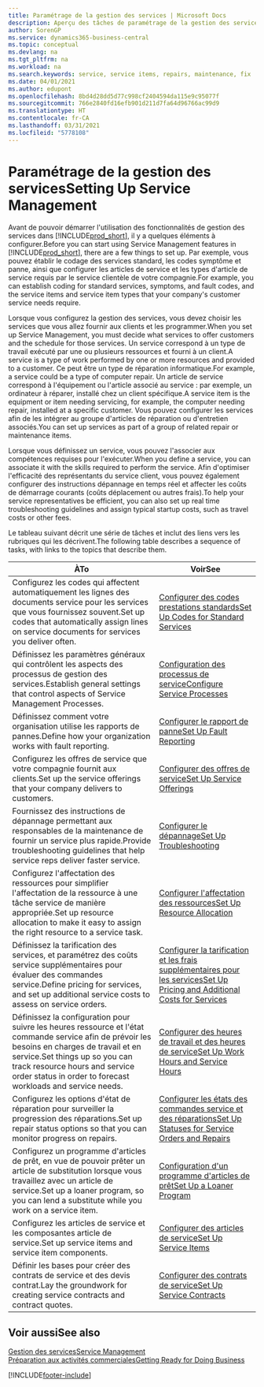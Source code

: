 ```yaml
---
title: Paramétrage de la gestion des services | Microsoft Docs
description: Aperçu des tâches de paramétrage de la gestion des services en fonction de la manière dont vos partenaires gère leurs services.
author: SorenGP
ms.service: dynamics365-business-central
ms.topic: conceptual
ms.devlang: na
ms.tgt_pltfrm: na
ms.workload: na
ms.search.keywords: service, service items, repairs, maintenance, fix
ms.date: 04/01/2021
ms.author: edupont
ms.openlocfilehash: 8bd4d28dd5d77c998cf2404594da115e9c95077f
ms.sourcegitcommit: 766e2840fd16efb901d211d7fa64d96766ac99d9
ms.translationtype: HT
ms.contentlocale: fr-CA
ms.lasthandoff: 03/31/2021
ms.locfileid: "5778108"
---
```

# <a name="setting-up-service-management"></a><span data-ttu-id="919bb-103">Paramétrage de la gestion des services</span><span class="sxs-lookup"><span data-stu-id="919bb-103">Setting Up Service Management</span></span>
<span data-ttu-id="919bb-104">Avant de pouvoir démarrer l'utilisation des fonctionnalités de gestion des services dans [!INCLUDE[prod_short](includes/prod_short.md)], il y a quelques éléments à configurer.</span><span class="sxs-lookup"><span data-stu-id="919bb-104">Before you can start using Service Management features in [!INCLUDE[prod_short](includes/prod_short.md)], there are a few things to set up.</span></span> <span data-ttu-id="919bb-105">Par exemple, vous pouvez établir le codage des services standard, les codes symptôme et panne, ainsi que configurer les articles de service et les types d'article de service requis par le service clientèle de votre compagnie.</span><span class="sxs-lookup"><span data-stu-id="919bb-105">For example, you can establish coding for standard services, symptoms, and fault codes, and the service items and service item types that your company's customer service needs require.</span></span>  

<span data-ttu-id="919bb-106">Lorsque vous configurez la gestion des services, vous devez choisir les services que vous allez fournir aux clients et les programmer.</span><span class="sxs-lookup"><span data-stu-id="919bb-106">When you set up Service Management, you must decide what services to offer customers and the schedule for those services.</span></span> <span data-ttu-id="919bb-107">Un service correspond à un type de travail exécuté par une ou plusieurs ressources et fourni à un client.</span><span class="sxs-lookup"><span data-stu-id="919bb-107">A service is a type of work performed by one or more resources and provided to a customer.</span></span> <span data-ttu-id="919bb-108">Ce peut être un type de réparation informatique.</span><span class="sxs-lookup"><span data-stu-id="919bb-108">For example, a service could be a type of computer repair.</span></span> <span data-ttu-id="919bb-109">Un article de service correspond à l'équipement ou l'article associé au service : par exemple, un ordinateur à réparer, installé chez un client spécifique.</span><span class="sxs-lookup"><span data-stu-id="919bb-109">A service item is the equipment or item needing servicing, for example, the computer needing repair, installed at a specific customer.</span></span> <span data-ttu-id="919bb-110">Vous pouvez configurer les services afin de les intégrer au groupe d'articles de réparation ou d'entretien associés.</span><span class="sxs-lookup"><span data-stu-id="919bb-110">You can set up services as part of a group of related repair or maintenance items.</span></span>  
  
<span data-ttu-id="919bb-111">Lorsque vous définissez un service, vous pouvez l'associer aux compétences requises pour l'exécuter.</span><span class="sxs-lookup"><span data-stu-id="919bb-111">When you define a service, you can associate it with the skills required to perform the service.</span></span> <span data-ttu-id="919bb-112">Afin d'optimiser l'efficacité des représentants du service client, vous pouvez également configurer des instructions dépannage en temps réel et affecter les coûts de démarrage courants (coûts déplacement ou autres frais).</span><span class="sxs-lookup"><span data-stu-id="919bb-112">To help your service representatives be efficient, you can also set up real time troubleshooting guidelines and assign typical startup costs, such as travel costs or other fees.</span></span>  

<span data-ttu-id="919bb-113">Le tableau suivant décrit une série de tâches et inclut des liens vers les rubriques qui les décrivent.</span><span class="sxs-lookup"><span data-stu-id="919bb-113">The following table describes a sequence of tasks, with links to the topics that describe them.</span></span>  
  
| <span data-ttu-id="919bb-114">À</span><span class="sxs-lookup"><span data-stu-id="919bb-114">To</span></span> | <span data-ttu-id="919bb-115">Voir</span><span class="sxs-lookup"><span data-stu-id="919bb-115">See</span></span> |
| --- | --- |
| <span data-ttu-id="919bb-116">Configurez les codes qui affectent automatiquement les lignes des documents service pour les services que vous fournissez souvent.</span><span class="sxs-lookup"><span data-stu-id="919bb-116">Set up codes that automatically assign lines on service documents for services you deliver often.</span></span> |[<span data-ttu-id="919bb-117">Configurer des codes prestations standards</span><span class="sxs-lookup"><span data-stu-id="919bb-117">Set Up Codes for Standard Services</span></span>](service-how-setup-service-coding.md)|
| <span data-ttu-id="919bb-118">Définissez les paramètres généraux qui contrôlent les aspects des processus de gestion des services.</span><span class="sxs-lookup"><span data-stu-id="919bb-118">Establish general settings that control aspects of Service Management Processes.</span></span>|[<span data-ttu-id="919bb-119">Configuration des processus de service</span><span class="sxs-lookup"><span data-stu-id="919bb-119">Configure Service Processes</span></span>](service-setup-service-processes.md)|
| <span data-ttu-id="919bb-120">Définissez comment votre organisation utilise les rapports de pannes.</span><span class="sxs-lookup"><span data-stu-id="919bb-120">Define how your organization works with fault reporting.</span></span> |[<span data-ttu-id="919bb-121">Configurer le rapport de panne</span><span class="sxs-lookup"><span data-stu-id="919bb-121">Set Up Fault Reporting</span></span>](service-how-setup-fault-reporting.md) |
| <span data-ttu-id="919bb-122">Configurez les offres de service que votre compagnie fournit aux clients.</span><span class="sxs-lookup"><span data-stu-id="919bb-122">Set up the service offerings that your company delivers to customers.</span></span>|[<span data-ttu-id="919bb-123">Configurer des offres de service</span><span class="sxs-lookup"><span data-stu-id="919bb-123">Set Up Service Offerings</span></span>](service-how-setup-service-offerings.md)|
| <span data-ttu-id="919bb-124">Fournissez des instructions de dépannage permettant aux responsables de la maintenance de fournir un service plus rapide.</span><span class="sxs-lookup"><span data-stu-id="919bb-124">Provide troubleshooting guidelines that help service reps deliver faster service.</span></span> |[<span data-ttu-id="919bb-125">Configurer le dépannage</span><span class="sxs-lookup"><span data-stu-id="919bb-125">Set Up Troubleshooting</span></span>](service-how-setup-troubleshooting.md) |
| <span data-ttu-id="919bb-126">Configurez l'affectation des ressources pour simplifier l'affectation de la ressource à une tâche service de manière appropriée.</span><span class="sxs-lookup"><span data-stu-id="919bb-126">Set up resource allocation to make it easy to assign the right resource to a service task.</span></span> |[<span data-ttu-id="919bb-127">Configurer l'affectation des ressources</span><span class="sxs-lookup"><span data-stu-id="919bb-127">Set Up Resource Allocation</span></span>](service-how-setup-resource-allocation.md) |
| <span data-ttu-id="919bb-128">Définissez la tarification des services, et paramétrez des coûts service supplémentaires pour évaluer des commandes service.</span><span class="sxs-lookup"><span data-stu-id="919bb-128">Define pricing for services, and set up additional service costs to assess on service orders.</span></span> |[<span data-ttu-id="919bb-129">Configurer la tarification et les frais supplémentaires pour les services</span><span class="sxs-lookup"><span data-stu-id="919bb-129">Set Up Pricing and Additional Costs for Services</span></span>](service-how-setup-service-costs-pricing.md)|
| <span data-ttu-id="919bb-130">Définissez la configuration pour suivre les heures ressource et l'état commande service afin de prévoir les besoins en charges de travail et en service.</span><span class="sxs-lookup"><span data-stu-id="919bb-130">Set things up so you can track resource hours and service order status in order to forecast workloads and service needs.</span></span>|[<span data-ttu-id="919bb-131">Configurer des heures de travail et des heures de service</span><span class="sxs-lookup"><span data-stu-id="919bb-131">Set Up Work Hours and Service Hours</span></span>](service-how-setup-work-service-hours.md)|
| <span data-ttu-id="919bb-132">Configurez les options d'état de réparation pour surveiller la progression des réparations.</span><span class="sxs-lookup"><span data-stu-id="919bb-132">Set up repair status options so that you can monitor progress on repairs.</span></span> | [<span data-ttu-id="919bb-133">Configurer les états des commandes service et des réparations</span><span class="sxs-lookup"><span data-stu-id="919bb-133">Set Up Statuses for Service Orders and Repairs</span></span>](service-order-repair-status.md)|
| <span data-ttu-id="919bb-134">Configurez un programme d'articles de prêt, en vue de pouvoir prêter un article de substitution lorsque vous travaillez avec un article de service.</span><span class="sxs-lookup"><span data-stu-id="919bb-134">Set up a loaner program, so you can lend a substitute while you work on a service item.</span></span> |[<span data-ttu-id="919bb-135">Configuration d'un programme d'articles de prêt</span><span class="sxs-lookup"><span data-stu-id="919bb-135">Set Up a Loaner Program</span></span>](service-how-setup-loaner-program.md) |
| <span data-ttu-id="919bb-136">Configurez les articles de service et les composantes article de service.</span><span class="sxs-lookup"><span data-stu-id="919bb-136">Set up service items and service item components.</span></span> |[<span data-ttu-id="919bb-137">Configurer des articles de service</span><span class="sxs-lookup"><span data-stu-id="919bb-137">Set Up Service Items</span></span>](service-how-setup-service-items.md) |
| <span data-ttu-id="919bb-138">Définir les bases pour créer des contrats de service et des devis contrat.</span><span class="sxs-lookup"><span data-stu-id="919bb-138">Lay the groundwork for creating service contracts and contract quotes.</span></span> |[<span data-ttu-id="919bb-139">Configurer des contrats de service</span><span class="sxs-lookup"><span data-stu-id="919bb-139">Set Up Service Contracts</span></span>](service-how-setup-service-contracts.md) |

## <a name="see-also"></a><span data-ttu-id="919bb-140">Voir aussi</span><span class="sxs-lookup"><span data-stu-id="919bb-140">See also</span></span>
[<span data-ttu-id="919bb-141">Gestion des services</span><span class="sxs-lookup"><span data-stu-id="919bb-141">Service Management</span></span>](service-service.md)  
[<span data-ttu-id="919bb-142">Préparation aux activités commerciales</span><span class="sxs-lookup"><span data-stu-id="919bb-142">Getting Ready for Doing Business</span></span>](ui-get-ready-business.md)  


[!INCLUDE[footer-include](includes/footer-banner.md)]